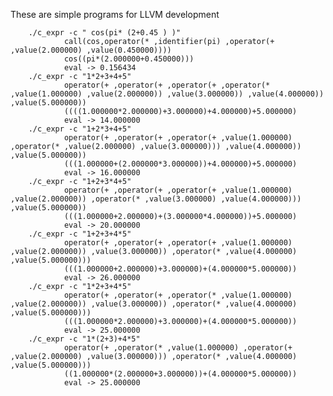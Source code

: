 These are simple programs for LLVM development 

        ./c_expr -c " cos(pi* (2+0.45 ) )"
                call(cos,operator(* ,identifier(pi) ,operator(+ ,value(2.000000) ,value(0.450000))))
                cos((pi*(2.000000+0.450000)))
                eval -> 0.156434
        ./c_expr -c "1*2+3+4+5"
                operator(+ ,operator(+ ,operator(+ ,operator(* ,value(1.000000) ,value(2.000000)) ,value(3.000000)) ,value(4.000000)) ,value(5.000000))
                ((((1.000000*2.000000)+3.000000)+4.000000)+5.000000)
                eval -> 14.000000
        ./c_expr -c "1+2*3+4+5"
                operator(+ ,operator(+ ,operator(+ ,value(1.000000) ,operator(* ,value(2.000000) ,value(3.000000))) ,value(4.000000)) ,value(5.000000))
                (((1.000000+(2.000000*3.000000))+4.000000)+5.000000)
                eval -> 16.000000
        ./c_expr -c "1+2+3*4+5"
                operator(+ ,operator(+ ,operator(+ ,value(1.000000) ,value(2.000000)) ,operator(* ,value(3.000000) ,value(4.000000))) ,value(5.000000))
                (((1.000000+2.000000)+(3.000000*4.000000))+5.000000)
                eval -> 20.000000
        ./c_expr -c "1+2+3+4*5"
                operator(+ ,operator(+ ,operator(+ ,value(1.000000) ,value(2.000000)) ,value(3.000000)) ,operator(* ,value(4.000000) ,value(5.000000)))
                (((1.000000+2.000000)+3.000000)+(4.000000*5.000000))
                eval -> 26.000000
        ./c_expr -c "1*2+3+4*5"
                operator(+ ,operator(+ ,operator(* ,value(1.000000) ,value(2.000000)) ,value(3.000000)) ,operator(* ,value(4.000000) ,value(5.000000)))
                (((1.000000*2.000000)+3.000000)+(4.000000*5.000000))
                eval -> 25.000000
        ./c_expr -c "1*(2+3)+4*5"
                operator(+ ,operator(* ,value(1.000000) ,operator(+ ,value(2.000000) ,value(3.000000))) ,operator(* ,value(4.000000) ,value(5.000000)))
                ((1.000000*(2.000000+3.000000))+(4.000000*5.000000))
                eval -> 25.000000

